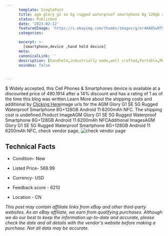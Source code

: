 ```yaml
---
      template: SinglePost
      title: agm glory g1 se 5g rugged waterproof smartphone 8g 128gb android 11 6200mah nfc
      status: Published
      date: '2023-02-12'
      featuredImage: 'https://i.ebayimg.com/thumbs/images/g/er4AAOSw9T9iRdR5/s-l225.jpg'
      categories: 

      excerpt: >-
        [smartphone,device ,hand held device]
      meta:
      canonicalLink: ''
      description: [handheld,industrially made,well crafted,Portable,Mobile,Compact,Convenient,Lightweight,Maneuverable,Man-portable,Miniature,Carriable,Hand-held,Light,Holdable,Transportable,Mobile device,Pocket-sized,On-the-go,Wireless,Cordless,Compact size,Convenient size, smartphone,device ,hand held device]
      noindex: false

        
---
```

$
    Widely accepted, this Cell Phones & Smartphones device is available at a discounted price of 490.1914 after a 14% discount and has a rating of 1 as of the time this blog was written.Learn More about the shipping costs and additional by [Clicking Here](https://www.ebay.com/itm/224914240603?hash=item345deef45b%3Ag%3Aer4AAOSw9T9iRdR5&mkevt=1&mkcid=1&mkrid=711-53200-19255-0&campid=%253CePNCampaignId%253E&customid=%253CreferenceId%253E&toolid=10049)image urls for the AGM Glory G1 SE 5G Rugged Waterproof Smartphone 8G+128GB Android 11 6200mAh NFC. The shipping cost is undefined.Product ImageAGM Glory G1 SE 5G Rugged Waterproof Smartphone 8G+128GB Android 11 6200mAh NFCAdditional ImagesAGM Glory G1 SE 5G Rugged Waterproof Smartphone 8G+128GB Android 11 6200mAh NFC, check vendor page, ![check vendor page](https://origin-galleryplus.ebayimg.com/ws/web/224914240603_2_0_1/225x225.jpg,https://origin-galleryplus.ebayimg.com/ws/web/224914240603_3_0_1/225x225.jpg,https://origin-galleryplus.ebayimg.com/ws/web/224914240603_4_0_1/225x225.jpg,https://origin-galleryplus.ebayimg.com/ws/web/224914240603_5_0_1/225x225.jpg,https://origin-galleryplus.ebayimg.com/ws/web/224914240603_6_0_1/225x225.jpg,https://origin-galleryplus.ebayimg.com/ws/web/224914240603_7_0_1/225x225.jpg,https://origin-galleryplus.ebayimg.com/ws/web/224914240603_8_0_1/225x225.jpg,https://origin-galleryplus.ebayimg.com/ws/web/224914240603_9_0_1/225x225.jpg,https://origin-galleryplus.ebayimg.com/ws/web/224914240603_10_0_1/225x225.jpg,https://origin-galleryplus.ebayimg.com/ws/web/224914240603_11_0_1/225x225.jpg,https://origin-galleryplus.ebayimg.com/ws/web/224914240603_12_0_1/225x225.jpg)
    
    

 ## Technical Facts 



     
      

 - Condition- New 


      

 - Listed Price- 569.99 


      

 - Currency- USD 


      

 - Feedback score - 6210 


      

 - Location - CN 


      
      

 *_This post may contain affiliate links from eBay and other third-party websites. As an eBay affiliate, we earn from qualifying purchases. Although we do our best to keep the information up-to-date and accurate, please check the date and all details with the vendor's website before making a purchase. Not all data may be accurate._*



    
    
    
    
    